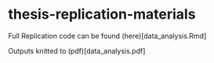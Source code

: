 # thesis-replication-materials

Full Replication code can be found (here)[data_analysis.Rmd]

Outputs knitted to (pdf)[data_analysis.pdf]
